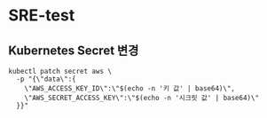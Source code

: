 # SRE-test

## Kubernetes Secret 변경
```shell
kubectl patch secret aws \
  -p "{\"data\":{
    \"AWS_ACCESS_KEY_ID\":\"$(echo -n '키 값' | base64)\",
    \"AWS_SECRET_ACCESS_KEY\":\"$(echo -n '시크릿 값' | base64)\"
  }}"
```